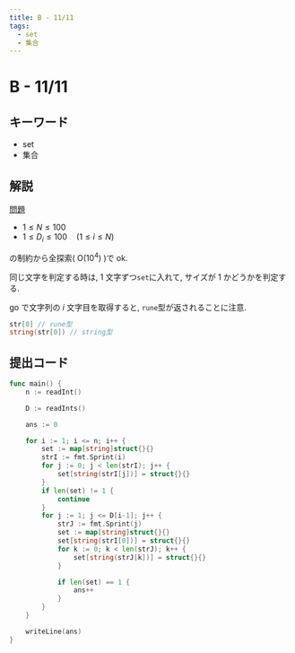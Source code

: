 ```yaml
---
title: B - 11/11
tags:
  - set
  - 集合
---
```


# B - 11/11

## キーワード

- set
- 集合

## 解説

[問題](https://atcoder.jp/contests/abc328/tasks/abc328_b)

- $1 \le N \le 100$
- $1 \le D_i \le 100 \quad (1 \le i \le N)$

の制約から全探索( $\mathrm{O}(10^4)$ )で ok.

同じ文字を判定する時は, 1 文字ずつ`set`に入れて, サイズが $1$ かどうかを判定する.

go で文字列の $i$ 文字目を取得すると, `rune`型が返されることに注意.

```go
str[0] // rune型
string(str[0]) // string型
```

## 提出コード

```go
func main() {
	n := readInt()

	D := readInts()

	ans := 0

	for i := 1; i <= n; i++ {
		set := map[string]struct{}{}
		strI := fmt.Sprint(i)
		for j := 0; j < len(strI); j++ {
			set[string(strI[j])] = struct{}{}
		}
		if len(set) != 1 {
			continue
		}
		for j := 1; j <= D[i-1]; j++ {
			strJ := fmt.Sprint(j)
			set := map[string]struct{}{}
			set[string(strI[0])] = struct{}{}
			for k := 0; k < len(strJ); k++ {
				set[string(strJ[k])] = struct{}{}
			}

			if len(set) == 1 {
				ans++
			}
		}
	}

	writeLine(ans)
}
```
